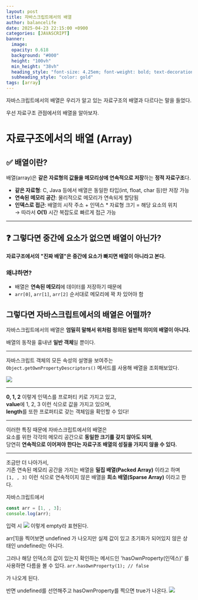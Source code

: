 ```yaml
---
layout: post
title: 자바스크립트에서의 배열
author: balancelife
date: 2025-04-23 22:15:00 +0900
categories: [JAVASCRIPT]
banner:
  image:
  opacity: 0.618
  background: "#000"
  height: "100vh"
  min_height: "38vh"
  heading_style: "font-size: 4.25em; font-weight: bold; text-decoration: underline"
  subheading_style: "color: gold"
tags: [array]
---
```


자바스크립트에서의 배열은 우리가 알고 있는 자료구조의 배열과 다르다는 말을 들었다.

우선 자료구조 관점에서의 배열을 알아보자.

# 자료구조에서의 배열 (Array)

## ✅ 배열이란?

배열(array)은 **같은 자료형의 값들을 메모리상에 연속적으로 저장**하는 **정적 자료구조**다.

- **같은 자료형**: C, Java 등에서 배열은 동일한 타입(int, float, char 등)만 저장 가능
- **연속된 메모리 공간**: 물리적으로 메모리가 연속되게 할당됨
- **인덱스로 접근**: 배열의 시작 주소 + 인덱스 \* 자료형 크기 = 해당 요소의 위치  
  → 따라서 **O(1)** 시간 복잡도로 빠르게 접근 가능

---

## ❓ 그렇다면 중간에 요소가 없으면 배열이 아닌가?

**자료구조에서의 "진짜 배열"은 중간에 요소가 빠지면 배열이 아니라고 본다.**

### 왜냐하면?

- 배열은 **연속된 메모리**에 데이터를 저장하기 때문에
- `arr[0]`, `arr[1]`, `arr[2]` 순서대로 메모리에 꽉 차 있어야 함

## 그렇다면 자바스크립트에서의 배열은 어떨까?

자바스크립트에서의 배열은 **엄밀히 말해서 위처럼 정의된 일반적 의미의 배열이 아니다.**

배열의 동작을 흉내낸 **일반 객체**일 뿐이다.

---

자바스크립트 객체의 모든 속성의 설명을 보여주는  
`Object.getOwnPropertyDescriptors()` 메서드를 사용해 배열을 조회해보았다.

![](https://velog.velcdn.com/images/balancelife99/post/fd7b92fb-1dd6-4c9f-97be-efaca805a202/image.png)

---

**0, 1, 2** 이렇게 인덱스를 프로퍼티 키로 가지고 있고,  
**value**에 1, 2, 3 이런 식으로 값을 가지고 있으며,  
**length**를 또한 프로퍼티로 갖는 객체임을 확인할 수 있다!

---

이러한 특징 때문에 자바스크립트에서의 배열은  
요소를 위한 각각의 메모리 공간으로 **동일한 크기를 갖지 않아도 되며**,  
당연히 **연속적으로 이어져야 한다는 자료구조 배열의 성질을 가지지 않을 수 있다.**

---

조금만 더 나아가서,  
기존 연속된 메모리 공간을 가지는 배열을 **밀집 배열(Packed Array)** 이라고 하며  
`[1, , 3]` 이런 식으로 연속적이지 않은 배열을 **희소 배열(Sparse Array)** 이라고 한다.

자바스크립트에서

```js
const arr = [1, , 3];
console.log(arr);
```

입력 시
![](https://velog.velcdn.com/images/balancelife99/post/920c2a31-5b7f-4f7e-8f75-c96b95208f45/image.png)
이렇게 empty라 표현된다.

arr[1]을 찍어보면 undefined 가 나오지만 실제 값이 있고 초기화가 되어있지 않은 상태인 undefined는 아니다.

그러나 해당 인덱스의 값이 있는지 확인하는 메서드인 'hasOwnProperty(인덱스)' 를 사용하면 다름을 볼 수 있다.
`arr.hasOwnProperty(1); // false`

가 나오게 된다.

반면 undefined를 선언해주고 hasOwnProperty를 찍으면 true가 나온다.
![](https://velog.velcdn.com/images/balancelife99/post/c2a1d274-5323-49be-8020-4e8fcd39790d/image.png)
